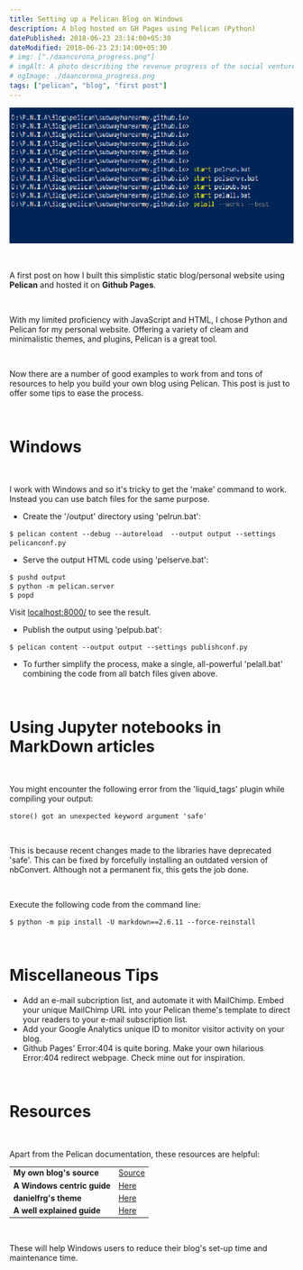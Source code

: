 ```yaml
---
title: Setting up a Pelican Blog on Windows
description: A blog hosted on GH Pages using Pelican (Python)
datePublished: 2018-06-23 23:14:00+05:30
dateModified: 2018-06-23 23:14:00+05:30
# img: ["./daancorona_progress.png"]
# imgAlt: A photo describing the revenue progress of the social venture startup, DaanCorona.
# ogImage: ./daancorona_progress.png
tags: ["pelican", "blog", "first post"]
---
```



<!-- PELICAN_BEGIN_SUMMARY -->

![alt](./powershell.png)  

<br>

A first post on how I built this simplistic static blog/personal website using **Pelican** and hosted it on **Github Pages**.

<br>

<!-- PELICAN_END_SUMMARY -->

With my limited proficiency with JavaScript and HTML, I chose Python and Pelican for my personal website. Offering a variety of cleam and minimalistic themes, and plugins, Pelican is a great tool.   

<br>

Now there are a number of good examples to work from and tons of resources to help you build your own blog using Pelican. This post is just to offer some tips to ease the process.   
  
<br>

Windows
==========

<br>

I work with Windows and so it's tricky to get the 'make' command to work. Instead you can use batch files for the same purpose.  

<!-- TODO: fix the css for the code below, it looks absolutely horrendous in light mode -->
- Create the '/output' directory using 'pelrun.bat':
```
$ pelican content --debug --autoreload  --output output --settings pelicanconf.py
``` 
  
- Serve the output HTML code using 'pelserve.bat':
```
$ pushd output
$ python -m pelican.server
$ popd
``` 
Visit [localhost:8000/](http://localhost:8000/) to see the result.  

- Publish the output using 'pelpub.bat':
```
$ pelican content --output output --settings publishconf.py
```   

- To further simplify the process, make a single, all-powerful 'pelall.bat' combining the code from all batch files given above.

<br>

Using Jupyter notebooks in MarkDown articles  
==================

<br>

You might encounter the following error from the 'liquid_tags' plugin while compiling your output:
```
store() got an unexpected keyword argument 'safe'
```

<br>

This is because recent changes made to the libraries have deprecated 'safe'. This can be fixed by forcefully installing an outdated version of nbConvert. Although not a permanent fix, this gets the job done.

<br>

Execute the following code from the command line:
```
$ python -m pip install -U markdown==2.6.11 --force-reinstall
```

<br>

Miscellaneous Tips  
============  

- Add an e-mail subcription list, and automate it with MailChimp. Embed your unique MailChimp URL into your Pelican theme's template to direct your readers to your e-mail subscription list.
- Add your Google Analytics unique ID to monitor visitor activity on your blog.
- Github Pages' Error:404 is quite boring. Make your own hilarious Error:404 redirect webpage.  Check mine out for inspiration.

<br>

Resources  
====

<br>

Apart from the Pelican documentation, these resources are helpful:

|     |    |
| -------- | -------- |
| **My own blog's source** | [Source](https://github.com/subwayHareArmy/subwayHareArmy.github.io/tree/source) |
| **A Windows centric guide** | [Here](https://borzhang.github.io/procedure-of-blogging-with-pelican-and-github-on-windows.html) |
| **danielfrg's theme** | [Here](https://github.com/danielfrg/danielfrg.com) |
| **A well explained guide** | [Here](https://pythonforundergradengineers.com/how-i-built-this-site-1.html) |  

<br>

These will help Windows users to reduce their blog's set-up time and maintenance time.